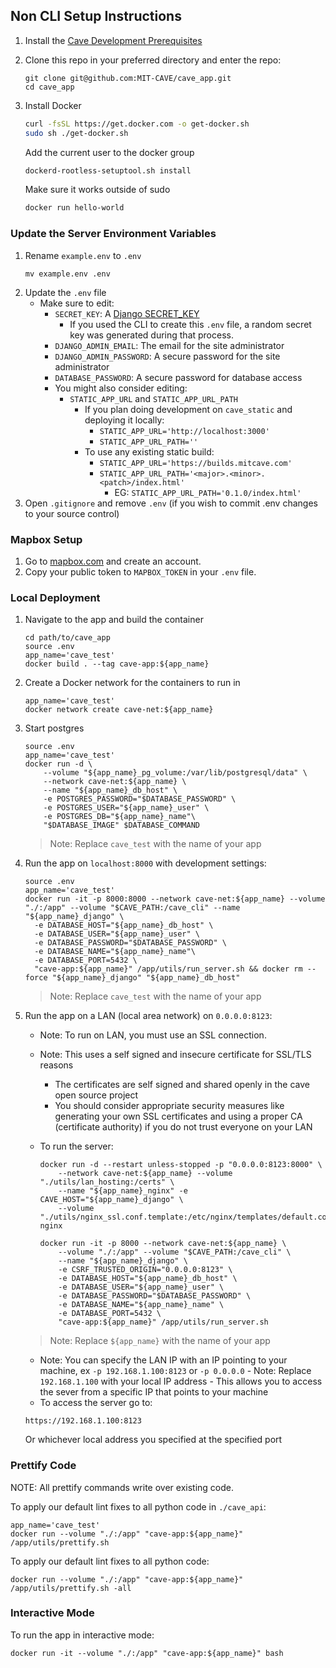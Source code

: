 ## Non CLI Setup Instructions
1. Install the [Cave Development Prerequisites](https://github.com/MIT-CAVE/cave_cli#development-prerequisites)

2. Clone this repo in your preferred directory and enter the repo:
    ```
    git clone git@github.com:MIT-CAVE/cave_app.git
    cd cave_app
    ```

3. Install Docker

    ```sh
    curl -fsSL https://get.docker.com -o get-docker.sh
    sudo sh ./get-docker.sh
    ```

    Add the current user to the docker group

    ```sh
    dockerd-rootless-setuptool.sh install
    ```

    Make sure it works outside of sudo

    ```sh
    docker run hello-world
    ```

### Update the Server Environment Variables

1. Rename `example.env` to `.env`
    ```
    mv example.env .env
    ```
2. Update the `.env` file
    - Make sure to edit:
        - `SECRET_KEY`: A [Django SECRET_KEY](https://docs.djangoproject.com/en/4.1/ref/settings/#secret-key)
            - If you used the CLI to create this `.env` file, a random secret key was generated during that process.
        - `DJANGO_ADMIN_EMAIL`: The email for the site administrator
        - `DJANGO_ADMIN_PASSWORD`: A secure password for the site administrator
        - `DATABASE_PASSWORD`: A secure password for database access
      - You might also consider editing:
          - `STATIC_APP_URL` and `STATIC_APP_URL_PATH`
              - If you plan doing development on `cave_static` and deploying it locally:
                  - `STATIC_APP_URL='http://localhost:3000'`
                  - `STATIC_APP_URL_PATH=''`
              - To use any existing static build:
                  - `STATIC_APP_URL='https://builds.mitcave.com'`
                  - `STATIC_APP_URL_PATH='<major>.<minor>.<patch>/index.html'`
                      - EG: `STATIC_APP_URL_PATH='0.1.0/index.html'`
3. Open `.gitignore` and remove `.env` (if you wish to commit .env changes to your source control)


### Mapbox Setup

1. Go to [mapbox.com](https://mapbox.com) and create an account.
2. Copy your public token to `MAPBOX_TOKEN` in your `.env` file.


### Local Deployment

1. Navigate to the app and build the container
    ```
    cd path/to/cave_app
    source .env
    app_name='cave_test'
    docker build . --tag cave-app:${app_name}
    ```
2. Create a Docker network for the containers to run in
    ```
    app_name='cave_test'
    docker network create cave-net:${app_name}
    ```
3. Start postgres
    ```
    source .env
    app_name='cave_test'
    docker run -d \
        --volume "${app_name}_pg_volume:/var/lib/postgresql/data" \
        --network cave-net:${app_name} \
        --name "${app_name}_db_host" \
        -e POSTGRES_PASSWORD="$DATABASE_PASSWORD" \
        -e POSTGRES_USER="${app_name}_user" \
        -e POSTGRES_DB="${app_name}_name"\
        "$DATABASE_IMAGE" $DATABASE_COMMAND
    ```
    > Note: Replace `cave_test` with the name of your app
3. Run the app on `localhost:8000` with development settings:
    ```
    source .env
    app_name='cave_test'
    docker run -it -p 8000:8000 --network cave-net:${app_name} --volume "./:/app" --volume "$CAVE_PATH:/cave_cli" --name "${app_name}_django" \
      -e DATABASE_HOST="${app_name}_db_host" \
      -e DATABASE_USER="${app_name}_user" \
      -e DATABASE_PASSWORD="$DATABASE_PASSWORD" \
      -e DATABASE_NAME="${app_name}_name"\
      -e DATABASE_PORT=5432 \
      "cave-app:${app_name}" /app/utils/run_server.sh && docker rm --force "${app_name}_django" "${app_name}_db_host"
    ```
    > Note: Replace `cave_test` with the name of your app
4. Run the app on a LAN (local area network) on `0.0.0.0:8123`:
    - Note: To run on LAN, you must use an SSL connection.
    - Note: This uses a self signed and insecure certificate for SSL/TLS reasons
        - The certificates are self signed and shared openly in the cave open source project
        - You should consider appropriate security measures like generating your own SSL certificates and using a proper CA (certificate authority) if you do not trust everyone on your LAN
    - To run the server:
        ```
        docker run -d --restart unless-stopped -p "0.0.0.0:8123:8000" \
            --network cave-net:${app_name} --volume "./utils/lan_hosting:/certs" \
            --name "${app_name}_nginx" -e CAVE_HOST="${app_name}_django" \
            --volume "./utils/nginx_ssl.conf.template:/etc/nginx/templates/default.conf.template:ro" nginx
        ```

        ```
        docker run -it -p 8000 --network cave-net:${app_name} \
            --volume "./:/app" --volume "$CAVE_PATH:/cave_cli" \
            --name "${app_name}_django" \
            -e CSRF_TRUSTED_ORIGIN="0.0.0.0:8123" \
            -e DATABASE_HOST="${app_name}_db_host" \
            -e DATABASE_USER="${app_name}_user" \
            -e DATABASE_PASSWORD="$DATABASE_PASSWORD" \
            -e DATABASE_NAME="${app_name}_name" \
            -e DATABASE_PORT=5432 \
            "cave-app:${app_name}" /app/utils/run_server.sh
        ```
    > Note: Replace `${app_name}` with the name of your app
    - Note: You can specify the LAN IP with an IP pointing to your machine, ex
      `-p 192.168.1.100:8123` or `-p 0.0.0.0`
            - Note: Replace `192.168.1.100` with your local IP address
            - This allows you to access the sever from a specific IP that points to your machine
    - To access the server go to:
    ```
    https://192.168.1.100:8123
    ```
    Or whichever local address you specified at the specified port


### Prettify Code
NOTE: All prettify commands write over existing code.

To apply our default lint fixes to all python code in `./cave_api`:
```
app_name='cave_test'
docker run --volume "./:/app" "cave-app:${app_name}" /app/utils/prettify.sh
```

To apply our default lint fixes to all python code:
```
docker run --volume "./:/app" "cave-app:${app_name}" /app/utils/prettify.sh -all
```

### Interactive Mode
To run the app in interactive mode:
```
docker run -it --volume "./:/app" "cave-app:${app_name}" bash
```
